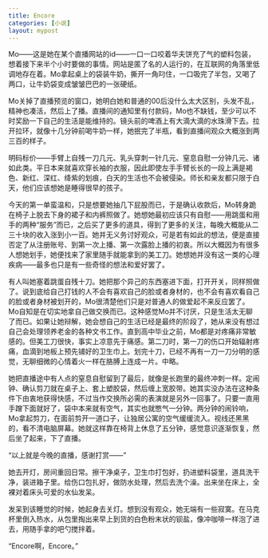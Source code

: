 ```yaml
---
title: Encore
categories: [小说]
layout: mypost
---
```


Mo——这是她在某个直播网站的id——一口一口咬着华夫饼充了气的塑料包装，想着接下来半个小时要做的事情。网站是匿了名的人运行的，在互联网的角落里低调地存在着。Mo拿起桌上的袋装牛奶，撕开一角叼住，一口吸完了半包，又喝了两口，让牛奶袋变成皱皱巴巴的一张硬纸。

Mo关掉了直播预览的窗口，她明白她和普通的00后没什么太大区别，头发不乱，精神也凑活，然后上了播。直播间的通知里有付款码，Mo也不缺钱，至少可以不时奖励一下自己的生活是能维持的。镜头前的啤酒上有大滴大滴的水珠滑下去。拉开拉环，就像十几分钟前喝牛奶一样，她抿完了半瓶，看到直播间观众大概涨到两三百的样子。

明码标价——手臂上自残一刀几元、乳头穿刺一针几元、窒息自慰一分钟几元、诸如此类。平日本来就喜欢穿长袖的衣服，因此即使左手手臂长长的一段上满是褐色、新红、深红、绛紫的划痕，白天的生活也不会被侵染。师长和亲友都只限于白天，他们应该想她是睡得很早的孩子。

今天的第一单蛮温和，只是想要她抽几下屁股而已，于是确认收款后，Mo转身跪在椅子上脱去下身的裙子和内裤照做了。她想她最初应该只有自慰——用跳蛋和用手的两种“服务”而已，之后买了更多的道具，得到了更多的关注，每晚大概能从二三十块的收入涨到小一百。她并无义务讨好观众，可是若有如此的想法，便是直接否定了从注册账号、到第一次上播、第一次露脸上播的初衷。所以大概因为有很多人想她划手，她便找来了家里随手就能拿到的美工刀。她想她并没有这一类的心理疾病——最多也只是有一些奇怪的想法和爱好罢了。

有人叫她塞着跳蛋自残十刀。她把那个异己的东西塞进下面，打开开关，同样照做了。说到底给自己打钱的人不会有喜欢自己的脸或者身材的，也不会有喜欢看自己的脸或者身材被划开的，Mo很清楚他们只是对普通人的做爱起不来反应罢了。Mo自知是在切实地拿自己做交换而已。这种感觉Mo并不讨厌，只是生活太无聊了而已。如果让她辩解，她会想自己的生活已经是最终的阶段了，她从来没有想过自己会处理领养老金的各种文书工作。直到高中毕业之前，Mo都是对疼痛非常敏感的。但美工刀很快，事实上凉意先于痛感。第二刀时，第一刀的伤口开始辐射疼痛，血滴到地板上预先铺好的卫生巾上。划完十刀，已经不再有一刀一刀分明的感觉，无聊细微的心情着火一样在胳膊上连成一片。中略。

她把直播途中有人点的窒息自慰留到了最后，就像是长跑里的最终冲刺一样。定闹钟、确认剪刀就在桌子上、套上塑胶袋，然后缠上宽胶带。她其实没办法在这种条件下由衷地获得快感，不过当作交换所必需的表演就是另外一回事了。只要一直用手蹭下面就好了，袋中本来就有空气，其实也就憋气一分钟。两分钟的闹铃响，Mo拿起剪刀，在面前剪开一道口子，让独居公寓的空气缓缓流入。视线还黑黑的，看不清电脑屏幕。她就这样靠在椅背上休息了五分钟，感觉意识逐渐恢复，然后坐了起来，下了直播。

“以上就是今晚的直播，感谢打赏——”

她去开灯，房间重回日常。擦干净桌子，卫生巾打包好，扔进塑料袋里，道具洗干净，装进箱子里。给伤口包扎好，做防水处理，然后去洗个澡。出来坐在床上，全裸对着床头可爱的水仙发呆。

发呆到该睡觉的时候，她起身去关灯。想到没有观众，她无端有一些寂寞。在马克杯里倒入热水，从包里掏出来早上到货的白色粉末状的钡盐，像冲咖啡一样泡了进去，用随手拿的吧勺搅拌着。

“Encore啊，Encore。”